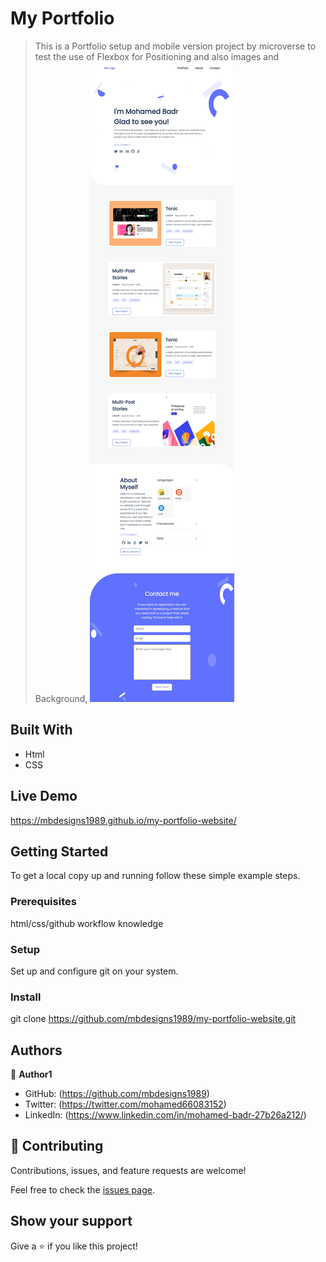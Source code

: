 
# My Portfolio

> This is a Portfolio setup and mobile version  project by microverse to test the use of Flexbox for Positioning and also images and Background,
![portfolio](./assets/images/download.jpg)


## Built With

- Html
- CSS
## Live Demo

https://mbdesigns1989.github.io/my-portfolio-website/
## Getting Started

To get a local copy up and running follow these simple example steps.

### Prerequisites
html/css/github workflow knowledge  

### Setup 
Set up and configure git on your system. 

### Install

git clone  https://github.com/mbdesigns1989/my-portfolio-website.git

## Authors

👤 **Author1**

- GitHub: (https://github.com/mbdesigns1989)
- Twitter: (https://twitter.com/mohamed66083152)
- LinkedIn: (https://www.linkedin.com/in/mohamed-badr-27b26a212/)

## 🤝 Contributing

Contributions, issues, and feature requests are welcome!

Feel free to check the [issues page](../../issues/).

## Show your support

Give a ⭐️ if you like this project!
